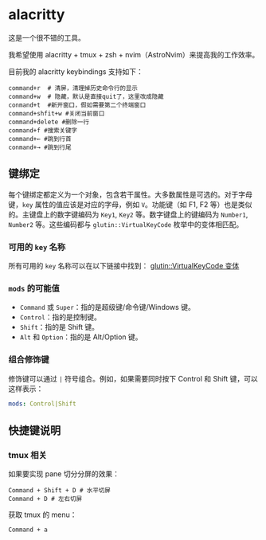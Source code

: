 # alacritty

这是一个很不错的工具。

我希望使用 alacritty + tmux + zsh + nvim（AstroNvim）来提高我的工作效率。

目前我的 alacritty keybindings 支持如下：

```shell
command+r  # 清屏，清理掉历史命令行的显示
command+w  # 隐藏，默认是直接quit了，这里改成隐藏
conmand+t  #新开窗口，假如需要第二个终端窗口
command+shfit+w #关闭当前窗口
command+delete #删除一行
command+f #搜索关键字
command+← #跳到行首
conmand+→ #跳到行尾
```

## 键绑定

每个键绑定都定义为一个对象，包含若干属性。大多数属性是可选的。对于字母键，`key` 属性的值应该是对应的字母，例如 `V`。功能键（如 F1, F2 等）也是类似的。主键盘上的数字键编码为 `Key1`, `Key2` 等。数字键盘上的键编码为 `Number1`, `Number2` 等。这些编码都与 `glutin::VirtualKeyCode` 枚举中的变体相匹配。

### 可用的 `key` 名称

所有可用的 `key` 名称可以在以下链接中找到：
[glutin::VirtualKeyCode 变体](https://docs.rs/glutin/*/glutin/enum.VirtualKeyCode.html#variants)

### `mods` 的可能值

- `Command` 或 `Super`：指的是超级键/命令键/Windows 键。
- `Control`：指的是控制键。
- `Shift`：指的是 Shift 键。
- `Alt` 和 `Option`：指的是 Alt/Option 键。

### 组合修饰键

修饰键可以通过 `|` 符号组合。例如，如果需要同时按下 Control 和 Shift 键，可以这样表示：

```yaml
mods: Control|Shift
```

## 快捷键说明

### tmux 相关

如果要实现 pane 切分分屏的效果：

```shell
Command + Shift + D # 水平切屏
Command + D # 左右切屏
```

获取 tmux 的 menu：

```shell
Command + a
```

